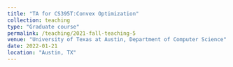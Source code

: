 ```yaml
---
title: "TA for CS395T:Convex Optimization"
collection: teaching
type: "Graduate course"
permalink: /teaching/2021-fall-teaching-5
venue: "University of Texas at Austin, Department of Computer Science"
date: 2022-01-21
location: "Austin, TX"
---
```



